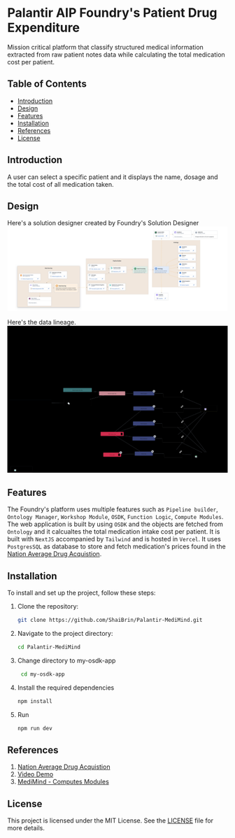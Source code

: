 # Palantir AIP Foundry's Patient Drug Expenditure
Mission critical platform that classify structured medical information extracted from raw patient notes data while calculating the total medication cost per patient.

## Table of Contents

- [Introduction](#introduction)
- [Design](#design)
- [Features](#installation)
- [Installation](#installation)
- [References](#references)
- [License](#license)
## Introduction

A user can select a specific patient and it displays the name, dosage and the total cost of all medication taken.

## Design
Here's a solution designer created by Foundry's Solution Designer
![System](https://github.com/ShaiBrin/Palantir-MediMind/blob/main/my-osdk-app/design/Application%20development%20workflow.png)

Here's the data lineage.
![Data Lineage](https://github.com/ShaiBrin/Palantir-MediMind/blob/main/my-osdk-app/design/monocle-graph-components__graph__1lkhagp%20mon-graph.svg)

## Features
The Foundry's platform uses multiple features such as `Pipeline builder`, `Ontology Manager`, `Workshop Module`, `OSDK`, `Function Logic`, `Compute Modules`. 
The web application is built by using `OSDK` and the objects are fetched from `Ontology` and it calcualtes the total medication intake cost per patient.
It is built with `NextJS` accompanied by `Tailwind` and is hosted in `Vercel`. It uses `PostgresSQL` as database to store and fetch medication's prices found in the [Nation Average Drug Acquistion](https://data.medicaid.gov/dataset/a217613c-12bc-5137-8b3a-ada0e4dad1ff#api).

## Installation

To install and set up the project, follow these steps:

1. Clone the repository:
    ```bash
    git clone https://github.com/ShaiBrin/Palantir-MediMind.git
    ```
2. Navigate to the project directory:
    ```bash
    cd Palantir-MediMind
    ```
3. Change directory to my-osdk-app
   ```bash
    cd my-osdk-app
    ```
3. Install the required dependencies
    ```bash
    npm install
    ```
4. Run
    ```bash
    npm run dev
    ```

## References
1. [Nation Average Drug Acquistion](https://data.medicaid.gov/dataset/a217613c-12bc-5137-8b3a-ada0e4dad1ff#api)
2. [Video Demo](https://www.youtube.com/watch?v=xvXUtHxCL0s)
3. [MediMind - Computes Modules](https://github.com/ShaiBrin/Palantir-ComputeModules)

## License

This project is licensed under the MIT License. See the [LICENSE](LICENSE) file for more details.
